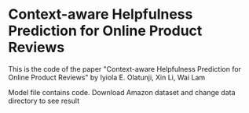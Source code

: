 # Context-aware Helpfulness Prediction for Online Product Reviews
This is the code of the paper "Context-aware Helpfulness Prediction for Online Product Reviews" by Iyiola E. Olatunji, Xin Li, Wai Lam

Model file contains code.
Download Amazon dataset and change data directory to see result

